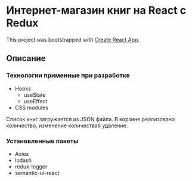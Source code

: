 # Интернет-магазин книг на React с Redux

This project was bootstrapped with [Create React App](https://github.com/facebook/create-react-app).

## Описание

### Технологии применные при разработке

- Hooks
  - useState
  - useEffect
- CSS modules

Список книг загружается из JSON файла. В корзине реализовано количество, изменение количестваб удаление.

### Установленные пакеты

- Axios
- lodash
- redux-logger
- semantic-ui-react
